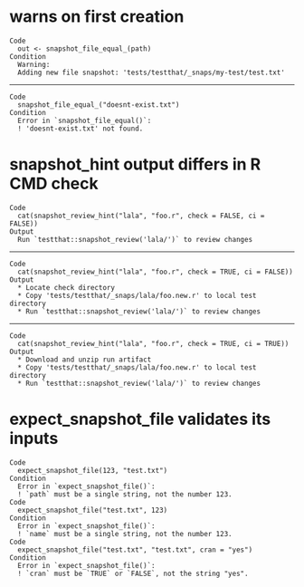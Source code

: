 # warns on first creation

    Code
      out <- snapshot_file_equal_(path)
    Condition
      Warning:
      Adding new file snapshot: 'tests/testthat/_snaps/my-test/test.txt'

---

    Code
      snapshot_file_equal_("doesnt-exist.txt")
    Condition
      Error in `snapshot_file_equal()`:
      ! 'doesnt-exist.txt' not found.

# snapshot_hint output differs in R CMD check

    Code
      cat(snapshot_review_hint("lala", "foo.r", check = FALSE, ci = FALSE))
    Output
      Run `testthat::snapshot_review('lala/')` to review changes

---

    Code
      cat(snapshot_review_hint("lala", "foo.r", check = TRUE, ci = FALSE))
    Output
      * Locate check directory
      * Copy 'tests/testthat/_snaps/lala/foo.new.r' to local test directory
      * Run `testthat::snapshot_review('lala/')` to review changes

---

    Code
      cat(snapshot_review_hint("lala", "foo.r", check = TRUE, ci = TRUE))
    Output
      * Download and unzip run artifact
      * Copy 'tests/testthat/_snaps/lala/foo.new.r' to local test directory
      * Run `testthat::snapshot_review('lala/')` to review changes

# expect_snapshot_file validates its inputs

    Code
      expect_snapshot_file(123, "test.txt")
    Condition
      Error in `expect_snapshot_file()`:
      ! `path` must be a single string, not the number 123.
    Code
      expect_snapshot_file("test.txt", 123)
    Condition
      Error in `expect_snapshot_file()`:
      ! `name` must be a single string, not the number 123.
    Code
      expect_snapshot_file("test.txt", "test.txt", cran = "yes")
    Condition
      Error in `expect_snapshot_file()`:
      ! `cran` must be `TRUE` or `FALSE`, not the string "yes".

